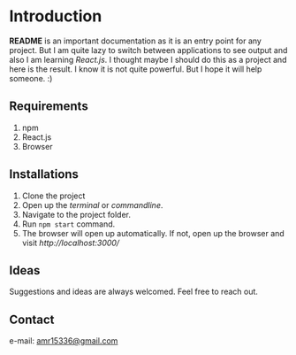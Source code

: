 # Introduction #
**README** is an important documentation as it is an entry point for any project. But I am quite lazy to switch between applications to see output and also I am learning *React.js*. I thought maybe I should do this as a project and here is the result. I know it is not quite powerful. But I hope it will help someone. :)

## Requirements ##
1. npm
2. React.js
3. Browser

## Installations ##
1. Clone the project
2. Open up the *terminal* or *commandline*.
3. Navigate to the project folder.
4. Run `npm start` command.
5. The browser will open up automatically. If not, open up the browser and visit *http://localhost:3000/*

## Ideas
Suggestions and ideas are always welcomed. Feel free to reach out.

## Contact

e-mail: amr15336@gmail.com
